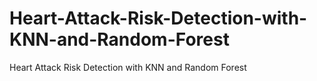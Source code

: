 # Heart-Attack-Risk-Detection-with-KNN-and-Random-Forest
Heart Attack Risk Detection with KNN and Random Forest

